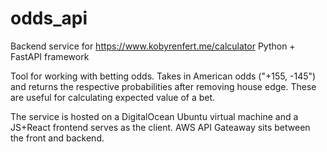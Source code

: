 # odds_api

Backend service for https://www.kobyrenfert.me/calculator
Python + FastAPI framework

Tool for working with betting odds. Takes in American odds ("+155, -145") and returns
the respective probabilities after removing house edge. These are useful for calculating
expected value of a bet. 

The service is hosted on a DigitalOcean Ubuntu virtual machine and a JS+React frontend serves as the client. AWS API Gateaway sits between the front and backend.
